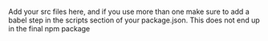 Add your src files here, and if you use more than one make sure to add a babel step in the scripts section of your package.json. This does not end up in the final npm package